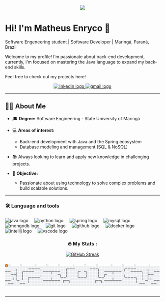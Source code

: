 <div align="center">
  <img height="150" src="https://media4.giphy.com/media/v1.Y2lkPTc5MGI3NjExcnh2OHdwcHdvYXdzbmkydmVjeDF6bG4wYmx1ejR3bzBlZzNpOXYweiZlcD12MV9pbnRlcm5hbF9naWZfYnlfaWQmY3Q9Zw/JqmupuTVZYaQX5s094/giphy.gif"  />
</div>

# Hi! I'm Matheus Enryco 👋

Software Engeneering student | Software Developer | Maringá, Paraná, Brazil

Welcome to my profile! I'm passionate about back-end development, currently, i'm focused on mastering the Java language to expand my back-end skills.

Feel free to check out my projects here!

<div align="center">
  <a href="https://www.linkedin.com/in/matheus-enryco/" target="_blank">
    <img src="https://img.shields.io/static/v1?message=LinkedIn&logo=linkedin&label=&color=0077B5&logoColor=white&labelColor=&style=for-the-badge" height="25" alt="linkedin logo"  />
  </a>
  <a href="https://mail.google.com/mail/u/0/#inbox?compose=GTvVlcSHwQRdJtcvVpgbFVFVMmVhpTPwPQcJnJtQNjNvNQghdKVxXFFZkjhrfPWqKrqSklNkFLmhS" target="_blank">
    <img src="https://img.shields.io/static/v1?message=Gmail&logo=gmail&label=&color=D14836&logoColor=white&labelColor=&style=for-the-badge" height="25" alt="gmail logo"  />
  </a>
</div>

---

## 👩‍💻  About Me  
- 🎓 **Degree:** Software Engineering - State University of Maringá
- 💻 **Areas of interest:**  
  - Back-end development with Java and the Spring ecosystem
  - Database modeling and management (SQL & NoSQL)
- 📚 Always looking to learn and apply new knowledge in challenging projects.
  
- 🚀 **Objective:** 
   - Passionate about using technology to solve complex problems and build scalable solutions.
---

<h3 align="left">🛠 Language and tools</h3>

###

<div align="left">
  <img src="https://cdn.jsdelivr.net/gh/devicons/devicon/icons/java/java-original.svg" height="40" alt="java logo"  />
  <img width="12" />
  <img src="https://cdn.jsdelivr.net/gh/devicons/devicon/icons/python/python-original.svg" height="40" alt="python logo"  />
  <img width="12" />
  <img src="https://cdn.jsdelivr.net/gh/devicons/devicon/icons/spring/spring-original.svg" height="40" alt="spring logo"  />
  <img width="12" />
  <img src="https://cdn.jsdelivr.net/gh/devicons/devicon/icons/mysql/mysql-original.svg" height="40" alt="mysql logo"  />
  <img width="12" />
  <img src="https://cdn.jsdelivr.net/gh/devicons/devicon/icons/mongodb/mongodb-original.svg" height="40" alt="mongodb logo"  />
  <img width="12" />
  <img src="https://cdn.jsdelivr.net/gh/devicons/devicon/icons/git/git-original.svg" height="40" alt="git logo"  />
  <img width="12" />
  <img src="https://cdn.jsdelivr.net/gh/devicons/devicon/icons/github/github-original.svg" height="40" alt="github logo"  />
  <img width="12" />
  <img src="https://cdn.jsdelivr.net/gh/devicons/devicon/icons/docker/docker-original.svg" height="40" alt="docker logo"  />
  <img width="12" />
  <img src="https://cdn.jsdelivr.net/gh/devicons/devicon/icons/intellij/intellij-original.svg" height="40" alt="intellij logo"  />
  <img width="12" />
  <img src="https://cdn.jsdelivr.net/gh/devicons/devicon/icons/vscode/vscode-original.svg" height="40" alt="vscode logo"  />
</div>

###

<h3 align="center">🔥 My Stats :</h3>

<div align="center">
  <a href="https://git.io/streak-stats">
    <img src="https://streak-stats.demolab.com?user=matheusenryco&theme=dark&date_format=M%20j%5B%2C%20Y%5D&mode=weekly" alt="GitHub Streak" />
  </a>
</div>

###

<picture>
  <source media="(prefers-color-scheme: dark)" srcset="https://raw.githubusercontent.com/matheusenryco/matheusenryco/output/pacman-contribution-graph-dark.svg">
  <source media="(prefers-color-scheme: light)" srcset="https://raw.githubusercontent.com/matheusenryco/matheusenryco/output/pacman-contribution-graph.svg">
  <img alt="pacman contribution graph" src="https://raw.githubusercontent.com/matheusenryco/matheusenryco/output/pacman-contribution-graph.svg">
</picture>

###
---
